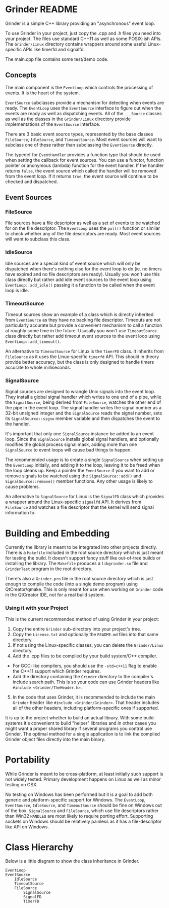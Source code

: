 Grinder README
==============

Grinder is a simple C++ library providing an "asynchronous" event
loop.

To use Grinder in your project, just copy the .cpp and .h files you
need into your project. The files use standard C++11 as well as some
POSIX-ish APIs. The `Grinder/Linux` directory contains wrappers around
some useful Linux-specific APIs like timerfd and signalfd.

The main.cpp file contains some test/demo code.

Concepts
--------

The main component is the `EventLoop` which controls the processing of
events. It is the heart of the system.

`EventSource` subclasses provide a mechanism for detecting when events
are ready. The `EventLoop` uses the `EventSource` interface to figure
out when the events are ready as well as dispatching events. All of
the `___Source` classes as well as the classes in the `Grinder/Linux`
directory provide implementations of the `EventSource` interface.

There are 3 basic event source types, represented by the base classes
`FileSource`, `IdleSource`, and `TimeoutSource`. Most event sources
will want to subclass one of these rather than subclassing the `EventSource`
directly.

The typedef for `EventHandler` provides a function type that should be
used when setting the callback for event sources. You can use a functor,
function pointer or anonymous (lambda) function for the event handler.
If the handler returns `false`, the event source which called the
handler will be removed from the event loop. If it returns `true`,
the event source will continue to be checked and dispatched.

Event Sources
-------------

### FileSource

File sources have a file descriptor as well as a set of events to be
watched for on the file descriptor. The `EventLoop` uses the `poll()`
function or similar to check whether any of the file descriptors are
ready. Most event sources will want to subclass this class.

### IdleSource

Idle sources are a special kind of event source which will only be
dispatched when there's nothing else for the event loop to do (ie. no
timers have expired and no file descriptors are ready). Usually you
won't use this class directly but rather add idle event sources to
the event loop using `EventLoop::add_idle()` passing it a function
to be called when the event loop is idle.

### TimeoutSource

Timeout sources show an example of a class which is directly inherited
from `EventSource` as they have no backing file descriptor. Timeouts
are not particularly accurate but provide a convenient mechanism to
call a function at roughly some time in the future. Ususally you won't
use `TimeoutSource` class directly but rather add timeout event sources
to the event loop using `EventLoop::add_timeout()`.

An alternative to `TimeoutSource` for Linux is the `TimerFD` class. It
inherits from `FileSource` as it uses the Linux-specific `timerfd` API.
This should in theory provide better accuracy, but the class is only
designed to handle timers accurate to whole milliseconds.

### SignalSource

Signal sources are designed to wrangle Unix signals into the event
loop. They install a global signal handler which writes to one end of
a pipe, while the `SignalSource`, being derived from `FileSource`,
watches the other end of the pipe in the event loop. The signal handler
writes the signal number as a 32-bit unsigned integer and the `SignalSource`
reads the signal number, sets its `SignalSource::signo` member variable
and then dispatches the event to the handler.

It's important that only one `SignalSource` instance be added to an
event loop. Since the `SignalSource` installs global signal handlers,
and optionally modifies the global process signal mask, adding more
than one `SignalSource` to event loops will cause bad things to happen.

The recommended usage is to create a single `SignalSource` when setting
up the `EventLoop` initially, and adding it to the loop, leaving it to
be freed when the loop cleans up. Keep a pointer the `EventSource` if
you want to add or remove signals to be watched using the
`SignalSource::add()` and `SignalSource::remove()` member functions.
Any other usage is likely to cause problems.

An alternative to `SignalSource` for Linux is the `SignalFD` class
which provides a wrapper around the Linux-specific `signalfd` API. It
derives from `FileSource` and watches a file descriptor that the kernel
will send signal information to.

Building and Embedding
======================

Currently the library is meant to be integrated into other projects
directly. There is a `Makefile` included in the root source directory
which is just meant for testing the build. It doesn't support fancy
stuff like out-of-tree builds or installing the library. The `Makefile`
produces a `libgrinder.so` file and `GrinderTest` program in the root
directory.

There's also a `Grinder.pro` file in the root source directory which is
just enough to compile the code (into a single demo program) using
QtCreator/qmake. This is only meant for use when working on `Grinder`
code in the QtCreator IDE, not for a real build system.

### Using it with your Project

This is the current recommended method of using Grinder in your project:

1. Copy the entire `Grinder` sub-directory into your project's tree.
2. Copy the `License.txt` and optionally the `README.md` files into
   that same directory.
3. If not using the Linux-specific classes, you can delete the
   `Grinder/Linux` directory.
4. Add the .cpp files to be compiled by your build system/C++ compiler.
  - For GCC-like compilers, you should use the `-std=c++11` flag to
    enable the C++11 support which Grinder requires.
  - Add the directory containing the `Grinder` directory to the compiler's
    include search path. This is so your code can use Grinder headers
    like `#include <Grinder/TheHeader.h>`.
5. In the code that uses Grinder, it is recommended to include the
   main `Grinder` header like `#include <Grinder/Grinder>`. That header
   includes all of the other headers, including platform-specific ones
   if supported.

It is up to the project whether to build an actual library. With some
build-systems it's convenient to build "helper" libraries and in other
cases you might want a proper shared library if several programs you
control use Grinder. The optimal method for a single application is to
link the compiled Grinder object files directly into the main binary.

Portability
===========

While Grinder is meant to be cross-platform, at least initially such
support is not widely tested. Primary development happens on Linux as
well as minor testing on OSX.

No testing on Windows has been performed but it is a goal to add both
generic and platform-specific support for Windows. The `EventLoop`,
`EventSource`, `IdleSource`, and `TimeoutSource` should be fine on
Windows out of the box. `SignalSource` and `FileSource`, which use file
descriptors rather than Win32 `HANDLE`s are most likely to require
porting effort. Supporting sockets on Windows should be relatively
painless as it has a file-descriptor like API on Windows.

Class Hierarchy
===============

Below is a little diagram to show the class inheritance in Grinder.

    EventLoop
    EventSource
        IdleSource
        TimeoutSource
        FileSource
            SignalSource
            SignalFD
            TimerFD
